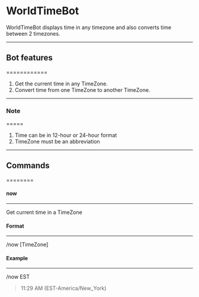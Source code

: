 # WorldTimeBot

WorldTimeBot displays time in any timezone and also converts time between 2 timezones.

-----------------------------------------------------------------------

## Bot features
============

1. Get the current time in any TimeZone.
2. Convert time from one TimeZone to another TimeZone.

-----------------------------------------------------------------------

### Note
=====
1. Time can be in 12-hour or 24-hour format 
2. TimeZone must be an abbreviation

-----------------------------------------------------------------------

## Commands
========

#### now
---
Get current time in a TimeZone
#### Format
-----
/now [TimeZone]
#### Example
-----
/now EST
>11:29 AM (EST-America/New_York)
